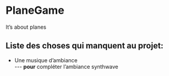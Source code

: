 # PlaneGame

It’s about planes


<h2>Liste des choses qui manquent au projet:</h2>

- Une musique d’ambiance\
--- **pour** compléter l’ambiance synthwave
